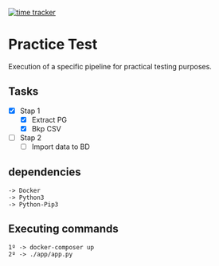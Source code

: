 [![time tracker](https://wakatime.com/badge/github/Donotavio/pipeline-code-challenge.svg)](https://wakatime.com/badge/github/Donotavio/pipeline-code-challenge)

# Practice Test
Execution of a specific pipeline for practical testing purposes.

## Tasks
- [x] Stap 1
  - [x] Extract PG
  - [x] Bkp CSV
- [ ] Stap 2
    - [ ] Import data to BD
## dependencies
    -> Docker
    -> Python3
    -> Python-Pip3

## Executing commands
    1º -> docker-composer up
    2º -> ./app/app.py